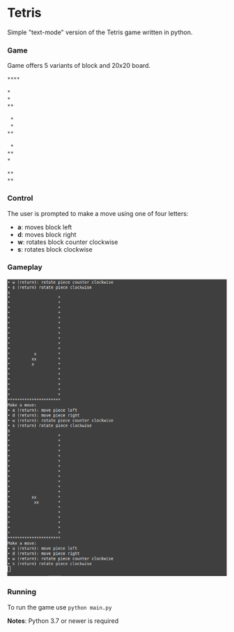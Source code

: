 # Tetris

Simple "text-mode" version of the Tetris game written in python. 


### Game

Game offers 5 variants of block and 20x20 board.

```
****
```

```
*
*
**
```

```
 *
 *
**
```

```
 *
**
*
```

```
**
**
```

### Control

The user is prompted to make a move using one of four letters:

* **a**: moves block left
* **d**: moves block right
* **w**: rotates block counter clockwise
* **s**: rotates block clockwise

### Gameplay

![Gameplay](gameplay.png)

### Running

To run the game use `python main.py` 

__Notes__: Python 3.7 or newer is required
